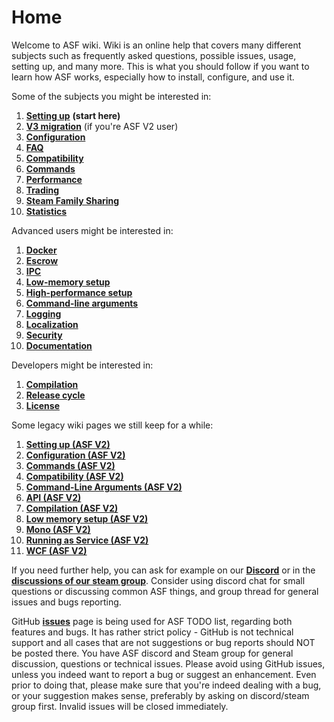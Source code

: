 # Home

Welcome to ASF wiki. Wiki is an online help that covers many different subjects such as frequently asked questions, possible issues, usage, setting up, and many more. This is what you should follow if you want to learn how ASF works, especially how to install, configure, and use it.

Some of the subjects you might be interested in:

1. **[Setting up](https://github.com/JustArchi/ArchiSteamFarm/wiki/Setting-up)** **(start here)**
2. **[V3 migration](https://github.com/JustArchi/ArchiSteamFarm/wiki/V3-Migration)** (if you're ASF V2 user)
3. **[Configuration](https://github.com/JustArchi/ArchiSteamFarm/wiki/Configuration)**
4. **[FAQ](https://github.com/JustArchi/ArchiSteamFarm/wiki/FAQ)**
5. **[Compatibility](https://github.com/JustArchi/ArchiSteamFarm/wiki/Compatibility)**
6. **[Commands](https://github.com/JustArchi/ArchiSteamFarm/wiki/Commands)**
7. **[Performance](https://github.com/JustArchi/ArchiSteamFarm/wiki/Performance)**
8. **[Trading](https://github.com/JustArchi/ArchiSteamFarm/wiki/Trading)**
9. **[Steam Family Sharing](https://github.com/JustArchi/ArchiSteamFarm/wiki/Steam-Family-Sharing)**
10. **[Statistics](https://github.com/JustArchi/ArchiSteamFarm/wiki/Statistics)**

Advanced users might be interested in:

1. **[Docker](https://github.com/JustArchi/ArchiSteamFarm/wiki/Docker)**
2. **[Escrow](https://github.com/JustArchi/ArchiSteamFarm/wiki/Escrow)**
3. **[IPC](https://github.com/JustArchi/ArchiSteamFarm/wiki/IPC)**
4. **[Low-memory setup](https://github.com/JustArchi/ArchiSteamFarm/wiki/Low-memory-setup)**
5. **[High-performance setup](https://github.com/JustArchi/ArchiSteamFarm/wiki/High-performance-setup)**
6. **[Command-line arguments](https://github.com/JustArchi/ArchiSteamFarm/wiki/Command-line-arguments)**
7. **[Logging](https://github.com/JustArchi/ArchiSteamFarm/wiki/Logging)**
8. **[Localization](https://github.com/JustArchi/ArchiSteamFarm/wiki/Localization)**
9. **[Security](https://github.com/JustArchi/ArchiSteamFarm/wiki/Security)**
10. **[Documentation](https://github.com/JustArchi/ArchiSteamFarm/wiki/Documentation)**

Developers might be interested in:

1. **[Compilation](https://github.com/JustArchi/ArchiSteamFarm/wiki/Compilation)**
2. **[Release cycle](https://github.com/JustArchi/ArchiSteamFarm/wiki/Release-cycle)**
3. **[License](https://github.com/JustArchi/ArchiSteamFarm/wiki/License)**

Some legacy wiki pages we still keep for a while:

1. **[Setting up (ASF V2)](https://github.com/JustArchi/ArchiSteamFarm/wiki/_Setting-up-(ASF-V2))**
2. **[Configuration (ASF V2)](https://github.com/JustArchi/ArchiSteamFarm/wiki/_Configuration-(ASF-V2))**
3. **[Commands (ASF V2)](https://github.com/JustArchi/ArchiSteamFarm/wiki/_Commands-(ASF-V2))**
4. **[Compatibility (ASF V2)](https://github.com/JustArchi/ArchiSteamFarm/wiki/_Compatibility-(ASF-V2))**
5. **[Command-Line Arguments (ASF V2)](https://github.com/JustArchi/ArchiSteamFarm/wiki/_Command-Line-Arguments-(ASF-V2))**
6. **[API (ASF V2)](https://github.com/JustArchi/ArchiSteamFarm/wiki/_API-(ASF-V2))**
7. **[Compilation (ASF V2)](https://github.com/JustArchi/ArchiSteamFarm/wiki/_Compilation-(ASF-V2))**
8. **[Low memory setup (ASF V2)](https://github.com/JustArchi/ArchiSteamFarm/wiki/_Low-memory-setup-(ASF-V2))**
9. **[Mono (ASF V2)](https://github.com/JustArchi/ArchiSteamFarm/wiki/_Mono-(ASF-V2))**
10. **[Running as Service (ASF V2)](https://github.com/JustArchi/ArchiSteamFarm/wiki/_Running-as-Service-(ASF-V2))**
11. **[WCF (ASF V2)](https://github.com/JustArchi/ArchiSteamFarm/wiki/_WCF-(ASF-V2))**

If you need further help, you can ask for example on our **[Discord](https://discord.gg/hSQgt8j)** or in the **[discussions of our steam group](http://steamcommunity.com/groups/ascfarm/discussions/1/)**. Consider using discord chat for small questions or discussing common ASF things, and group thread for general issues and bugs reporting.

GitHub **[issues](https://github.com/JustArchi/ArchiSteamFarm/issues)** page is being used for ASF TODO list, regarding both features and bugs. It has rather strict policy - GitHub is not technical support and all cases that are not suggestions or bug reports should NOT be posted there. You have ASF discord and Steam group for general discussion, questions or technical issues. Please avoid using GitHub issues, unless you indeed want to report a bug or suggest an enhancement. Even prior to doing that, please make sure that you're indeed dealing with a bug, or your suggestion makes sense, preferably by asking on discord/steam group first. Invalid issues will be closed immediately.